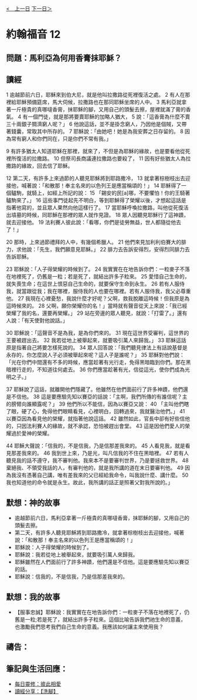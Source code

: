[<　上一日](/Bible/John/Day10.html) [下一日＞](/Bible/John/Day12.html)

# 約翰福音 12

## 問題：馬利亞為何用香膏抹耶穌？

## 讀經
1 逾越節前六日，耶穌來到伯大尼，就是他叫拉撒路從死裡復活之處。 2 有人在那裡給耶穌預備筵席，馬大伺候，拉撒路也在那同耶穌坐席的人中。 3 馬利亞就拿著一斤極貴的真哪噠香膏，抹耶穌的腳，又用自己的頭髮去擦，屋裡就滿了膏的香氣。 4 有一個門徒，就是那將要賣耶穌的加略人猶大， 5 說：「這香膏為什麼不賣三十兩銀子賙濟窮人呢？」 6 他說這話，並不是掛念窮人，乃因他是個賊，又帶著錢囊，常取其中所存的。 7 耶穌說：「由她吧！她是為我安葬之日存留的。 8 因為常有窮人和你們同在，只是你們不常有我。」

9 有許多猶太人知道耶穌在那裡，就來了，不但是為耶穌的緣故，也是要看他從死裡所復活的拉撒路。 10 但祭司長商議連拉撒路也要殺了， 11 因有好些猶太人為拉撒路的緣故，回去信了耶穌。

12 第二天，有許多上來過節的人聽見耶穌將到耶路撒冷， 13 就拿著棕樹枝出去迎接他，喊著說：「和散那！奉主名來的以色列王是應當稱頌的！」 14 耶穌得了一個驢駒，就騎上，如經上所記的說： 15 「錫安的民[a]哪，不要懼怕！你的王騎著驢駒來了。」 16 這些事門徒起先不明白，等到耶穌得了榮耀以後，才想起這話是指著他寫的，並且眾人果然向他這樣行了。 17 當耶穌呼喚拉撒路，叫他從死復活出墳墓的時候，同耶穌在那裡的眾人就作見證。 18 眾人因聽見耶穌行了這神蹟，就去迎接他。 19 法利賽人彼此說：「看哪，你們是徒勞無益，世人都隨從他去了！」

20 那時，上來過節禮拜的人中，有幾個希臘人。 21 他們來見加利利伯賽大的腓力，求他說：「先生，我們願意見耶穌。」 22 腓力去告訴安得烈，安得烈同腓力去告訴耶穌。

23 耶穌說：「人子得榮耀的時候到了。 24 我實實在在地告訴你們：一粒麥子不落在地裡死了，仍舊是一粒；若是死了，就結出許多子粒來。 25 愛惜自己生命的，就失喪生命；在這世上恨惡自己生命的，就要保守生命到永生。 26 若有人服侍我，就當跟從我；我在哪裡，服侍我的人也要在哪裡。若有人服侍我，我父必尊重他。 27 我現在心裡憂愁，我說什麼才好呢？父啊，救我脫離這時候！但我原是為這時候來的。 28 父啊，願你榮耀你的名！」當時就有聲音從天上來說：「我已經榮耀了我的名，還要再榮耀。」 29 站在旁邊的眾人聽見，就說：「打雷了。」還有人說：「有天使對他說話。」

30 耶穌說：「這聲音不是為我，是為你們來的。 31 現在這世界受審判，這世界的王要被趕出去。 32 我若從地上被舉起來，就要吸引萬人來歸我。」 33 耶穌這話原是指著自己將要怎樣死說的。 34 眾人回答說：「我們聽見律法上有話說基督是永存的，你怎麼說人子必須被舉起來呢？這人子是誰呢？」 35 耶穌對他們說：「光在你們中間還有不多的時候，應當趁著有光行走，免得黑暗臨到你們。那在黑暗裡行走的，不知道往何處去。 36 你們應當趁著有光，信從這光，使你們成為光明之子。」

37 耶穌說了這話，就離開他們隱藏了。他雖然在他們面前行了許多神蹟，他們還是不信他。 38 這是要應驗先知以賽亞的話說：「主啊，我們所傳的有誰信呢？主的膀臂向誰顯露呢？」 39 他們所以不能信，因為以賽亞又說： 40 「主叫他們瞎了眼，硬了心，免得他們眼睛看見，心裡明白，回轉過來，我就醫治他們。」 41 以賽亞因為看見他的榮耀，就指著他說這話。 42 雖然如此，官長中卻有好些信他的，只因法利賽人的緣故，就不承認，恐怕被趕出會堂。 43 這是因他們愛人的榮耀過於愛神的榮耀。

44 耶穌大聲說：「信我的，不是信我，乃是信那差我來的。 45 人看見我，就是看見那差我來的。 46 我到世上來，乃是光，叫凡信我的不住在黑暗裡。 47 若有人聽見我的話不遵守，我不審判他。我來本不是要審判世界，乃是要拯救世界。 48 棄絕我、不領受我話的人，有審判他的，就是我所講的道在末日要審判他。 49 因為我沒有憑著自己講，唯有差我來的父已經給我命令，叫我說什麼、講什麼。 50 我也知道他的命令就是永生。故此，我所講的話正是照著父對我所說的。」

## 默想：神的故事
+ 逾越節前六日，馬利亞拿著一斤極貴的真哪噠香膏，抹耶穌的腳，又用自己的頭髮去擦。
+ 第二天，有許多人聽見耶穌將到耶路撒冷，就拿著棕樹枝出去迎接他，喊著說：「和散那！奉主名來的以色列王是應當稱頌的！」
+ 耶穌說：人子得榮耀的時候到了。
+ 耶穌說：我若從地上被舉起來，就要吸引萬人來歸我。
+ 耶穌雖然在人們面前行了許多神蹟，他們還是不信他。這是要應驗先知以賽亞的話。
+ 耶穌說：信我的，不是信我，乃是信那差我來的。

## 默想：我的故事
+ 【服事忠誠】耶穌說：我實實在在地告訴你們：一粒麥子不落在地裡死了，仍舊是一粒;若是死了，就結出許多子粒來。這個比喻告訴我們祂生命的意義，也激勵我們思考我們自己生命的意義。我應該如何讓主來使用我？

## 禱告：

## 筆記與生活回應：
+ [每日靈修：彼此相愛](https://bibleplan.github.io/sharing/zhuolin/day3-wk97-sharing.html)
+ [讀經分享：【洗腳】](https://bibleplan.github.io/sharing/day3-wk97-sharing.html)
